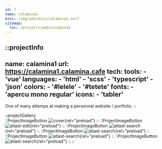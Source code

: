 ```yaml
---
id: 7
name: calamina1
mini: /img/web/mini/calamina1.avif
sitemap:
  loc: /projects/web/calamina1
---
```


::projectInfo
---
name: calamina1
url: https://calamina1.calamina.cafe
tech: 
    tools:
      - 'vue'
    languages:
      - 'html'
      - 'scss'
      - 'typescript'
      - 'json'
    colors:
      - '#lelele'
      - '#tetete'
    fonts:
      - 'apercu mono regular'
    icons:
      - 'tabler'
---
One of many attemps at making a personnal website / portfolio.
::

::projectGallery  
  ::ProjectImageButton
    ![cover](/img/web/calamina1.avif){rel="preload"}
  ::
  ::ProjectImageButton
    ![atlast-edit](/img/web/calamina1/calamina1-bordercolor.avif){rel="preload"}
  ::
  ::ProjectImageButton
    ![atlast-search](/img/web/calamina1/calamina1-projects.avif){rel="preload"}
  :: 
  ::ProjectImageButton
    ![atlast-search](/img/web/calamina1/calamina1-mobileproject.avif){rel="preload"}
  :: 
  ::ProjectImageButton
    ![atlast-search](/img/web/calamina1/calamina1-mobilemenu.avif){rel="preload"}
  :: 
  ::ProjectImageButton
    ![atlast-search](/img/web/calamina1/calamina1-mobile.avif){rel="preload"}
  :: 
::

<!-- ::projectFeatures
:: -->